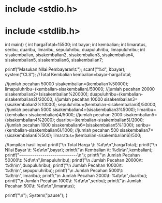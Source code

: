 include <stdio.h>
=================

include <stdlib.h>
==================

int main() { int hargaTotal=15500; int bayar; int kembalian; int
limaratus, seribu, duaribu, limaribu, sepuluhribu, duapuluhribu,
limapuluhribu; int sisakembalian, sisakembalian2, sisakembalian3,
sisakembalian4, sisakembalian5, sisakembalian6, sisakembalian7;

printf("Masukan NIlai Pembayaran\t:"); scanf("%d", &bayar);
system("CLS"); //Total Kembalian kembalian=bayar-hargaTotal;

//jumlah pecahan 50000 sisakembalian=(kembalian%50000);
limapuluhribu=(kembalian-sisakembalian)/50000; //jumlah pecahan 20000
sisakembalian2=(sisakembalian%20000);
duapuluhribu=(kembalian-sisakembalian2)/20000; //jumlah pecahan 10000
sisakembalian3=(sisakembalian2%10000);
sepuluhribu=(kembalian-sisakembalian3)/50000; //jumlah pecahan 5000
sisakembalian4=(sisakembalian3%5000);
limaribu=(kembalian-sisakembalian)4/5000; //jumlah pecahan 2000
sisakembalian5=(sisakembalian4%2000);
duaribu=(kembalian-sisakembalian5)/2000; //jumlah pecahan 1000
sisakembalian6=(sisakembalian5%1000);
seribu=(kembalian-sisakembalian6)/1000; //jumlah pecahan 500
sisakembalian7=(sisakembalian6%500);
limaratus=(kembalian-sisakembalian6)/500;

//tampilan hasil input printf("\n Total Harga \t: %d\n\n",hargaTotal);
printf("\n Nilai Bayar \t: %d\n\n",bayar); printf("\n Kembalian \t:
%d\n\n",kembalian); printf("------------------------------\n");
printf("\n Jumlah Pecahan 50000\t: %d\n\n",limapuluhribu);
printf("\n Jumlah Pecahan 20000\t: %d\n\n",duapuluhribu);
printf("\n Jumlah Pecahan 10000\t: %d\n\n",sepupuluhribu);
printf("\n Jumlah Pecahan 5000\t: %d\n\n",limaribu); printf("\n Jumlah
Pecahan 2000\t: %d\n\n",duaribu); printf("\n Jumlah Pecahan 1000\t:
%d\n\n",seribu); printf("\n Jumlah Pecahan 500\t: %d\n\n",limaratus);

printf("\n"); System("pause"); }
